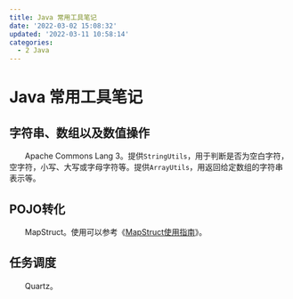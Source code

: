 ```yaml
---
title: Java 常用工具笔记
date: '2022-03-02 15:08:32'
updated: '2022-03-11 10:58:14'
categories:
  - 2 Java
---
```

# Java 常用工具笔记

## 字符串、数组以及数值操作

　　Apache Commons Lang 3。提供`StringUtils`，用于判断是否为空白字符，空字符，小写、大写或字母字符等。提供`ArrayUtils`，用返回给定数组的字符串表示等。

## POJO转化

　　MapStruct。使用可以参考《[MapStruct使用指南](https://juejin.cn/post/6956190395319451679)》。

## 任务调度

　　Quartz。
